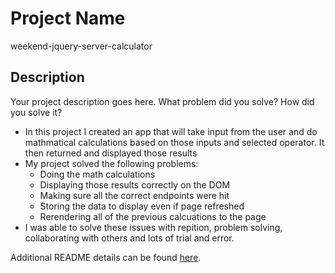 # Project Name

weekend-jquery-server-calculator

## Description

Your project description goes here. What problem did you solve? How did you solve it?

- In this project I created an app that will take input from the user and do mathmatical calculations 
based on those inputs and selected operator. It then returned and displayed those results
- My project solved the following problems:
    - Doing the math calculations
    - Displaying those results correctly on the DOM
    - Making sure all the correct endpoints were hit
    - Storing the data to display even if page refreshed
    - Rerendering all of the previous calcuations to the page
- I was able to solve these issues with repition, problem solving, collaborating with others
and lots of trial and error.

Additional README details can be found [here](https://github.com/PrimeAcademy/readme-template/blob/master/README.md).
